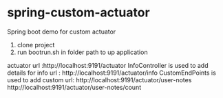 # spring-custom-actuator
Spring boot demo for custom actuator
1) clone project
2) run bootrun.sh in folder path to up application

actuator url :http://localhost:9191/actuator
InfoController is used to add details for info url : http://localhost:9191/actuator/info
CustomEndPoints is used to add custom url: 
    http://localhost:9191/actuator/user-notes
    http://localhost:9191/actuator/user-notes/count
